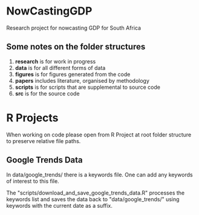 # NowCastingGDP
Research project for nowcasting GDP for South Africa

## Some notes on the folder structures

1. **research** is for work in progress
2. **data** is for all different forms of data
3. **figures** is for figures generated from the code 
4. **papers** includes literature, organised by methodology
5. **scripts** is for scripts that are supplemental to source code
6. **src** is for the source code

# R Projects

When working on code please open from R Project at root folder structure
to preserve relative file paths.


## Google Trends Data

In data/google_trends/ there is a keywords file. One can add any keywords of
interest to this file.

The "scripts/download_and_save_google_trends_data.R" processes the keywords list
and saves the data back to "data/google_trends/" using keywords with the current
date as a suffix.



